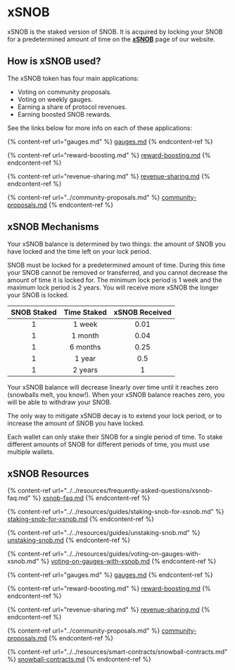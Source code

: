 # xSNOB

xSNOB is the staked version of SNOB. It is acquired by locking your SNOB for a predetermined amount of time on the [**xSNOB**](https://app.snowball.network/staking) page of our website. 

## How is xSNOB used?

The xSNOB token has four main applications:

* Voting on community proposals.
* Voting on weekly gauges.
* Earning a share of protocol revenues.
* Earning boosted SNOB rewards.

See the links below for more info on each of these applications:

{% content-ref url="gauges.md" %}
[gauges.md](gauges.md)
{% endcontent-ref %}

{% content-ref url="reward-boosting.md" %}
[reward-boosting.md](reward-boosting.md)
{% endcontent-ref %}

{% content-ref url="revenue-sharing.md" %}
[revenue-sharing.md](revenue-sharing.md)
{% endcontent-ref %}

{% content-ref url="../community-proposals.md" %}
[community-proposals.md](../community-proposals.md)
{% endcontent-ref %}

## xSNOB Mechanisms

Your xSNOB balance is determined by two things: the amount of SNOB you have locked and the time left on your lock period. 

SNOB must be locked for a predetermined amount of time. During this time your SNOB cannot be removed or transferred, and you cannot decrease the amount of time it is locked for. The minimum lock period is 1 week and the maximum lock period is 2 years. You will receive more xSNOB the longer your SNOB is locked.

|   SNOB Staked   |   Time Staked   |   xSNOB Received   |
| :-------------: | :-------------: | :----------------: |
|        1        |      1 week     |        0.01        |
|        1        |     1 month     |        0.04        |
|        1        |     6 months    |        0.25        |
|        1        |      1 year     |         0.5        |
|        1        |     2 years     |          1         |

Your xSNOB balance will decrease linearly over time until it reaches zero (snowballs melt, you know!). When your xSNOB balance reaches zero, you will be able to withdraw your SNOB.

The only way to mitigate xSNOB decay is to extend your lock period, or to increase the amount of SNOB you have locked.

Each wallet can only stake their SNOB for a single period of time. To stake different amounts of SNOB for different periods of time, you must use multiple wallets.

## xSNOB Resources

{% content-ref url="../../resources/frequently-asked-questions/xsnob-faq.md" %}
[xsnob-faq.md](../../resources/frequently-asked-questions/xsnob-faq.md)
{% endcontent-ref %}

{% content-ref url="../../resources/guides/staking-snob-for-xsnob.md" %}
[staking-snob-for-xsnob.md](../../resources/guides/staking-snob-for-xsnob.md)
{% endcontent-ref %}

{% content-ref url="../../resources/guides/unstaking-snob.md" %}
[unstaking-snob.md](../../resources/guides/unstaking-snob.md)
{% endcontent-ref %}

{% content-ref url="../../resources/guides/voting-on-gauges-with-xsnob.md" %}
[voting-on-gauges-with-xsnob.md](../../resources/guides/voting-on-gauges-with-xsnob.md)
{% endcontent-ref %}

{% content-ref url="gauges.md" %}
[gauges.md](gauges.md)
{% endcontent-ref %}

{% content-ref url="reward-boosting.md" %}
[reward-boosting.md](reward-boosting.md)
{% endcontent-ref %}

{% content-ref url="revenue-sharing.md" %}
[revenue-sharing.md](revenue-sharing.md)
{% endcontent-ref %}

{% content-ref url="../community-proposals.md" %}
[community-proposals.md](../community-proposals.md)
{% endcontent-ref %}

{% content-ref url="../../resources/smart-contracts/snowball-contracts.md" %}
[snowball-contracts.md](../../resources/smart-contracts/snowball-contracts.md)
{% endcontent-ref %}
